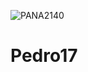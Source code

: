 ![PANA2140](https://user-images.githubusercontent.com/12443553/132257460-5b3db146-165e-4bce-a0a2-9b276b8ee5bb.jpg)
# Pedro17
